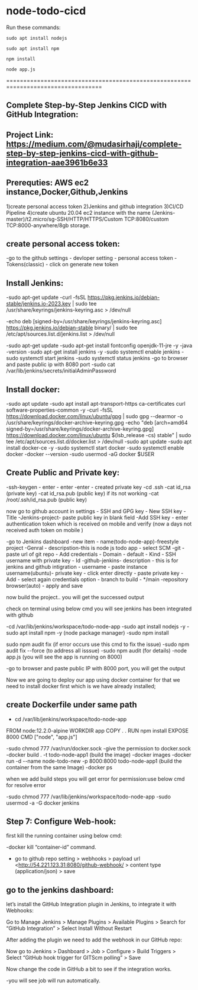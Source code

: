 # node-todo-cicd

Run these commands:


`sudo apt install nodejs`


`sudo apt install npm`


`npm install`

`node app.js`

==================================================================================

## Complete Step-by-Step Jenkins CICD with GitHub Integration:


## Project Link: https://medium.com/@mudasirhaji/complete-step-by-step-jenkins-cicd-with-github-integration-aae3961b6e33

## Prerequties: AWS ec2 instance,Docker,Github,Jenkins

1)create personal access token
2)Jenkins and github integration
3)CI/CD Pipeline
4)create ubuntu 20.04 ec2 instance with the name (Jenkins-master)/t2.micro/sg-SSH/HTTP/HTTPS/Custom TCP:8080/custom TCP:8000-anywhere/8gb storage.

## create personal access token:

-go to the github settings - devloper setting - personal access token - Tokens(classic) - click on generate new token


## Install Jenkins:

-sudo apt-get update
-curl -fsSL https://pkg.jenkins.io/debian-stable/jenkins.io-2023.key | sudo tee \
    /usr/share/keyrings/jenkins-keyring.asc > /dev/null

-echo deb [signed-by=/usr/share/keyrings/jenkins-keyring.asc] \
    https://pkg.jenkins.io/debian-stable binary/ | sudo tee \
    /etc/apt/sources.list.d/jenkins.list > /dev/null

-sudo apt-get update
-sudo apt-get install fontconfig openjdk-11-jre -y
-java -version
-sudo apt-get install jenkins -y
-sudo systemctl enable jenkins
-sudo systemctl start jenkins
-sudo systemctl status jenkins
-go to browser and paste public ip with 8080 port
-sudo cat /var/lib/jenkins/secrets/initialAdminPassword

## Install docker:

-sudo apt update
-sudo apt install apt-transport-https ca-certificates curl software-properties-common -y
-curl -fsSL https://download.docker.com/linux/ubuntu/gpg | sudo gpg --dearmor -o /usr/share/keyrings/docker-archive-keyring.gpg
-echo "deb [arch=amd64 signed-by=/usr/share/keyrings/docker-archive-keyring.gpg] https://download.docker.com/linux/ubuntu $(lsb_release -cs) stable" | sudo tee /etc/apt/sources.list.d/docker.list > /dev/null
-sudo apt update
-sudo apt install docker-ce -y
-sudo systemctl start docker
-sudo systemctl enable docker
-docker --version
-sudo usermod -aG docker $USER

## Create Public and Private key:
-ssh-keygen     - enter - enter -enter - created private key
-cd .ssh
-cat id_rsa   (private key)
-cat id_rsa.pub  (public key) if its not working
-cat /root/.ssh/id_rsa.pub  (public key)

now go to github account in settings - SSH and GPG key - New SSH key - Title -Jenkins-project- paste public key in blank field -Add SSH key - enter authentication token which is received on mobile and verify (now a days not received auth token on mobile )

-go to Jenkins dashboard -new item - name(todo-node-app)-freestyle project
-Genral - descripstion-this is node js todo app - select SCM -git -paste url of git repo - Add credentials - Domain - default - Kind - SSH username with private key - Id -github-jenkins- description - this is for jenkins and github intigration - username - paste instance username(ubuntu)- private key - click enter directly - paste private key - Add - select again credentials option - branch to build - */main -repository browser(auto) - apply and save

now build the project.. you will get the successed output

check on terminal using below cmd you will see jenkins has been integrated with github

-cd /var/lib/jenkins/workspace/todo-node-app
-sudo apt install nodejs -y
-sudo apt install npm -y     (node package manager)
-sudo npm install    

sudo npm audit fix     (if error occurs use this cmd to fix the issue)
-sudo npm audit fix --force (to address all isssue)
-sudo npm audit     (for details) 
-node app.js        (you will see the app is running on 8000)

-go to browser and paste public IP with 8000 port, you will get the output


Now we are going to deploy our app using docker container for that we need to install docker first which is we have already installed;

## create Dockerfile under same path 
- cd /var/lib/jenkins/workspace/todo-node-app

FROM node:12.2.0-alpine
WORKDIR app
COPY . .
RUN npm install
EXPOSE 8000
CMD ["node", "app.js"]

-sudo chmod 777 /var/run/docker.sock    -give the permission to docker.sock
-docker build . -t todo-node-app1    (build the image)
-docker images
-docker run -d --name node-todo-new -p 8000:8000 todo-node-app1    (build the container from the same Image)
-docker ps

when we add build steps you will get error for permission:use below cmd for resolve error

-sudo chmod 777 /var/lib/jenkins/workspace/todo-node-app
-sudo usermod -a -G docker jenkins

## Step 7: Configure Web-hook:

first kill the running container using below cmd:

-docker kill “container-id” command.

- go to github repo setting > webhooks > payload url <http://54.221.123.31:8080/github-webhook/ > content type (application/json) > save

## go to the jenkins dashboard:

let’s install the GitHub Integration plugin in Jenkins, to integrate it with Webhooks:

Go to Manage Jenkins > Manage Plugins > Available Plugins > Search for “GitHub Integration” > Select Install Without Restart

After adding the plugin we need to add the webhook in our GitHub repo:

Now go to Jenkins > Dashboard > Job > Configure > Build Triggers > Select “GitHub hook trigger for GITScm polling” > Save

Now change the code in GitHub a bit to see if the integration works.

-you will see job will run automatically.
